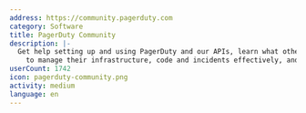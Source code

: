 ```yaml
---
address: https://community.pagerduty.com
category: Software
title: PagerDuty Community
description: |-
  Get help setting up and using PagerDuty and our APIs, learn what others are doing
    to manage their infrastructure, code and incidents effectively, and more.
userCount: 1742
icon: pagerduty-community.png
activity: medium
language: en
---
```

